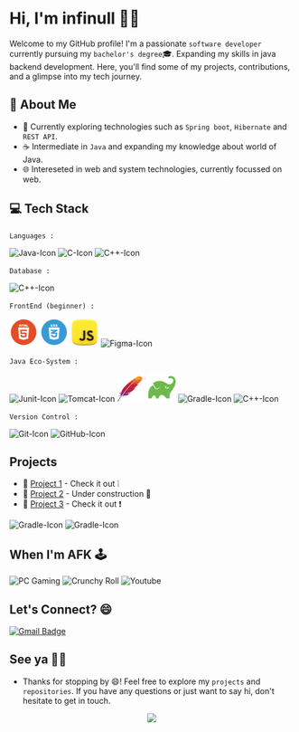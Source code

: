 # Hi, I'm infinull 👋🏻

Welcome to my GitHub profile! I'm a passionate `software developer` currently pursuing my `bachelor's degree`🎓. Expanding my skills in java backend development. Here, you'll find some of my projects, contributions, and a glimpse into my tech journey.

## 🚀 About Me

-   🍃 Currently exploring technologies such as `Spring boot`, `Hibernate` and `REST API`.
-   ☕ Intermediate in `Java` and expanding my knowledge about world of Java.
-   🌐 Intereseted in web and system technologies, currently focussed on web.

## 💻 Tech Stack

`Languages :`

<img src="https://user-images.githubusercontent.com/25181517/117201156-9a724800-adec-11eb-9a9d-3cd0f67da4bc.png" alt="Java-Icon" height="50" width="50"> <img src="https://user-images.githubusercontent.com/25181517/192106070-46255bcf-65e6-4c6b-a296-bf8d0d8fb2a7.png" alt="C-Icon" height="50" width="50"> <img src="https://user-images.githubusercontent.com/25181517/192106073-90fffafe-3562-4ff9-a37e-c77a2da0ff58.png" alt="C++-Icon" height="50" width="50">

`Database :`

<img src="https://user-images.githubusercontent.com/25181517/183896128-ec99105a-ec1a-4d85-b08b-1aa1620b2046.png" alt="C++-Icon" height="50" width="50">

`FrontEnd (beginner) :`

<img src="res/html.png" alt="HTML-Icon" height="50" width="50"> <img src="res/css.png" alt="CSS-Icon" height="50" width="50"> <img src="res/js.png" alt="JS-Icon" height="50" width="50"> <img src="https://user-images.githubusercontent.com/25181517/189715289-df3ee512-6eca-463f-a0f4-c10d94a06b2f.png" alt="Figma-Icon" height="50" width="50">

`Java Eco-System :`

<img src="https://user-images.githubusercontent.com/25181517/117533873-484d4480-afef-11eb-9fad-67c8605e3592.png" alt="Junit-Icon" height="50" width="50"> <img src="https://user-images.githubusercontent.com/25181517/183894676-137319b5-1364-4b6a-ba4f-e9fc94ddc4aa.png" alt="Tomcat-Icon" height="50" width="50"> <img src="res/maven.png" alt="Maven-Icon" height="45" width="50"> <img src="res/gradle.png" alt="Gradle-Icon" height="50" width="50"> <img src="https://user-images.githubusercontent.com/25181517/183891303-41f257f8-6b3d-487c-aa56-c497b880d0fb.png" alt="Gradle-Icon" height="50" width="50"> <img src="https://user-images.githubusercontent.com/25181517/117201470-f6d56780-adec-11eb-8f7c-e70e376cfd07.png" alt="C++-Icon" height="50" width="50">

`Version Control :`

<img src="https://user-images.githubusercontent.com/25181517/192108372-f71d70ac-7ae6-4c0d-8395-51d8870c2ef0.png" alt="Git-Icon" height="50" width="50"> <img src="https://user-images.githubusercontent.com/25181517/192108374-8da61ba1-99ec-41d7-80b8-fb2f7c0a4948.png" alt="GitHub-Icon" height="50" width="50">

## Projects

-   🔗 [Project 1](#) - Check it out ❕
-   🚧 [Project 2](#) - Under construction 🚧
-   🔗 [Project 3](#) - Check it out ❗

<img src="https://github-readme-streak-stats.herokuapp.com/?user=infi-null-0&theme=vue-dark&hide_border=true&layout=compact&border_radius=7" alt="Gradle-Icon" width="355"> <img src="https://github-readme-stats.vercel.app/api/top-langs/?username=infi-null-0&theme=vue-dark&show_icons=true&hide_border=true&layout=compact" alt="Gradle-Icon" width="300">

## When I'm AFK 🕹️

![PC Gaming](https://img.shields.io/badge/Pc%20gaming-0078D6?style=for-the-badge&logo=windows&logoColor=white)
![Crunchy Roll](https://img.shields.io/badge/Crunchyroll-F47521?style=for-the-badge&logo=crunchyroll&logoColor=white)
![Youtube](https://img.shields.io/badge/Netflix-E50914?style=for-the-badge&logo=netflix&logoColor=white)

## Let's Connect? 😄

[![Gmail Badge](https://img.shields.io/badge/-infinull0%40gmail.com-ffffff?logoColor=red&logo=Gmail&link=mailto:infinull0@gmail.com)](mailto:infinull0@gmail.com)

## See ya 👋🏻

-   Thanks for stopping by 😄! Feel free to explore my `projects` and `repositories`. If you have any questions or just want to say hi, don't hesitate to get in touch.

<p align="center">

<img src="https://quotes-github-readme.vercel.app/api?type=horizontal&theme=dark&quote=Don't%20worry%20about%20failures,%20you%20only%20have%20to%20get%20it%20right%20once.&author=Drew%20Houston%20(Dropbox%20CEO)">

</p>

